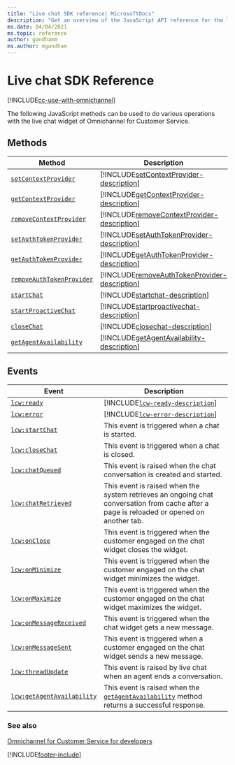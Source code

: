 ```yaml
---
title: "Live chat SDK reference| MicrosoftDocs"
description: "Get an overview of the JavaScript API reference for the live chat widget in Omnichannel for Customer Service."
ms.date: 04/04/2021
ms.topic: reference
author: gandhamm
ms.author: mgandham
---
```

# Live chat SDK Reference

[!INCLUDE[cc-use-with-omnichannel](../../includes/cc-use-with-omnichannel.md)]

The following JavaScript methods can be used to do various operations with the live chat widget of Omnichannel for Customer Service.

## Methods

| Method | Description |
|---------|-------------|
| [`setContextProvider`](reference/methods/setContextProvider.md) | [!INCLUDE[setContextProvider-description](reference/includes/setContextProvider-description.md)] |
| [`getContextProvider`](reference/methods/getContextProvider.md) | [!INCLUDE[getContextProvider-description](reference/includes/getContextProvider-description.md)] |
| [`removeContextProvider`](reference/methods/removeContextProvider.md) | [!INCLUDE[removeContextProvider-description](reference/includes/removeContextProvider-description.md)] |
| [`setAuthTokenProvider`](reference/methods/setAuthTokenProvider.md) | [!INCLUDE[setAuthTokenProvider-description](reference/includes/setAuthTokenProvider-description.md)] |
| [`getAuthTokenProvider`](reference/methods/getAuthTokenProvider.md) | [!INCLUDE[getAuthTokenProvider-description](reference/includes/getAuthTokenProvider-description.md)] |
| [`removeAuthTokenProvider`](reference/methods/removeAuthTokenProvider.md) | [!INCLUDE[removeAuthTokenProvider-description](reference/includes/removeAuthTokenProvider-description.md)] |
| [`startChat`](reference/methods/startchat.md) | [!INCLUDE[startchat-description](reference/includes/startchat-description.md)] |
| [`startProactiveChat`](reference/methods/startProactiveChat.md) | [!INCLUDE[startproactivechat-description](reference/includes/startproactivechat-description.md)] |
| [`closeChat`](reference/methods/closeChat.md) | [!INCLUDE[closechat-description](reference/includes/closechat-description.md)] |
| [`getAgentAvailability`](reference/methods/getAgentAvailability.md) | [!INCLUDE[getAgentAvailability-description](reference/includes/getAgentAvailability-description.md)] |

## Events

| Event | Description |
|---------|-------------|
| [`lcw:ready`](reference/events/lcw-ready.md) | [!INCLUDE[`lcw-ready-description`](reference/includes/lcw-ready-description.md)] |
| [`lcw:error`](reference/events/lcw-error.md) | [!INCLUDE[`lcw-error-description`](reference/includes/lcw-error-description.md)] |
| [`lcw:startChat`](reference/events/lcw-startchat.md) | This event is triggered when a chat is started.  |
| [`lcw:closeChat`](reference/events/lcw-closechat.md) | This event is triggered when a chat is closed. |
| [`lcw:chatQueued`](reference/events/lcw-chatQueued.md) | This event is raised when the chat conversation is created and started.  |
| [`lcw:chatRetrieved`](reference/events/lcw-chatRetrieved.md) | This event is raised when the system retrieves an ongoing chat conversation from cache after a page is reloaded or opened on another tab. |
| [`lcw:onClose`](reference/events/lcw-onclose.md) | This event is triggered when the customer engaged on the chat widget closes the widget.|
| [`lcw:onMinimize`](reference/events/lcw-onminimize.md) | This event is triggered when the customer engaged on the chat widget minimizes the widget.  |
| [`lcw:onMaximize`](reference/events/lcw-onmaximize.md) | This event is triggered when the customer engaged on the chat widget maximizes the widget. |
| [`lcw:onMessageReceived`](reference/events/lcw-onmessagereceived.md) | This event is triggered when the chat widget gets a new message. |
| [`lcw:onMessageSent`](reference/events/lcw-onmessagesent.md) | This event is triggered when a customer engaged on the chat widget sends a new message.  |
| [`lcw:threadUpdate`](reference/events/lcw-threadUpdate.md) | This event is raised by live chat when an agent ends a conversation. |
| [`lcw:getAgentAvailability`](reference/events/lcw-getAgentAvailability.md) | This event is raised when the [`getAgentAvailability`](reference/methods/getAgentAvailability.md) method returns a successful response. |

### See also

[Omnichannel for Customer Service for developers](omnichannel-developer.md)  

[!INCLUDE[footer-include](../../includes/footer-banner.md)]
